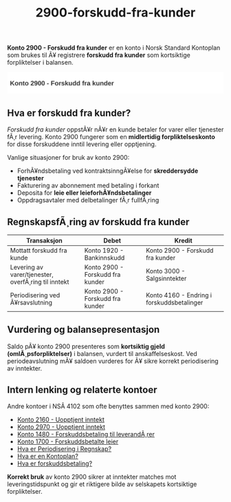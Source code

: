 ﻿---
title: "2900-forskudd-fra-kunder"
meta_title: "2900-forskudd-fra-kunder"
meta_description: "**Konto 2900 - Forskudd fra kunder** er en konto i Norsk Standard Kontoplan som brukes til Ã¥ registrere **forskudd fra kunder** som kortsiktige forpliktelser i..."
slug: 2900-forskudd-fra-kunder
type: blog
layout: pages/single
---

**Konto 2900 - Forskudd fra kunder** er en konto i Norsk Standard Kontoplan som brukes til Ã¥ registrere **forskudd fra kunder** som kortsiktige forpliktelser i balansen.

![Illustrasjon av konto 2900 Forskudd fra kunder](2900-forskudd-fra-kunder-image.svg)

## Hva er forskudd fra kunder?

*Forskudd fra kunder* oppstÃ¥r nÃ¥r en kunde betaler for varer eller tjenester fÃ¸r levering. Konto 2900 fungerer som en **midlertidig forpliktelseskonto** for disse forskuddene inntil levering eller opptjening.

Vanlige situasjoner for bruk av konto 2900:

* ForhÃ¥ndsbetaling ved kontraktsinngÃ¥else for **skreddersydde tjenester**
* Fakturering av abonnement med betaling i forkant
* Deposita for **leie eller leieforhÃ¥ndsbetalinger**
* Oppdragsavtaler med delbetalinger fÃ¸r fullfÃ¸ring

## RegnskapsfÃ¸ring av forskudd fra kunder

| Transaksjon                                   | Debet                            | Kredit                                    |
|-----------------------------------------------|----------------------------------|-------------------------------------------|
| Mottatt forskudd fra kunde                    | Konto 1920 - Bankinnskudd        | Konto 2900 - Forskudd fra kunder          |
| Levering av varer/tjenester, overfÃ¸ring til inntekt | Konto 2900 - Forskudd fra kunder | Konto 3000 - Salgsinntekter                |
| Periodisering ved Ã¥rsavslutning               | Konto 2900 - Forskudd fra kunder | Konto 4160 - Endring i forskuddsbetalinger |

## Vurdering og balansepresentasjon

Saldo pÃ¥ konto 2900 presenteres som **kortsiktig gjeld (omlÃ¸psforpliktelser)** i balansen, vurdert til anskaffelseskost. Ved periodeavslutning mÃ¥ saldoen vurderes for Ã¥ sikre korrekt periodisering av inntekter.

## Intern lenking og relaterte kontoer

Andre kontoer i NSÂ 4102 som ofte benyttes sammen med konto 2900:

* [Konto 2160 - Uopptjent inntekt](/blogs/kontoplan/2160-uopptjent-inntekt "Konto 2160 - Uopptjent inntekt")
* [Konto 2970 - Uopptjent inntekt](/blogs/kontoplan/2970-uopptjent-inntekt "Konto 2970 - Uopptjent inntekt: RegnskapsfÃ¸ring av uopptjent inntekt")
* [Konto 1480 - Forskuddsbetaling til leverandÃ¸rer](/blogs/kontoplan/1480-forskuddsbetaling-til-leverandorer "Konto 1480 - Forskuddsbetaling til leverandÃ¸rer")
* [Konto 1700 - Forskuddsbetalte leier](/blogs/kontoplan/1700-forskuddsbetalte-leier "Konto 1700 - Forskuddsbetalte leier")
* [Hva er Periodisering i Regnskap?](/blogs/regnskap/hva-er-periodisering "Hva er Periodisering i Regnskap? Komplett Guide til Periodiseringsprinsippet")
* [Hva er en Kontoplan?](/blogs/regnskap/hva-er-kontoplan "Hva er en Kontoplan? Komplett Guide til Kontoplaner i Norsk Regnskap")
* [Hva er forskuddsbetaling?](/blogs/regnskap/hva-er-forskuddsbetaling "Hva er forskuddsbetaling? Komplett Guide til Forskuddsbetalinger i Regnskap")

**Korrekt bruk** av konto 2900 sikrer at inntekter matches mot leveringstidspunkt og gir et riktigere bilde av selskapets kortsiktige forpliktelser.
